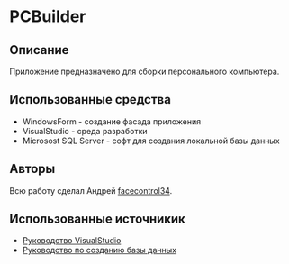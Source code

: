 # PCBuilder 
## Описание
Приложение предназначено для сборки персонального компьютера.
## Использованные средства
 - WindowsForm - создание фасада приложения
 - VisualStudio - среда разработки
 - Microsost SQL Server - софт для создания локальной базы данных
## Авторы
Всю работу сделал Андрей [facecontrol34](https://github.com/facecontrol34).
## Использованные источникик
* [Руководство VisualStudio](https://learn.microsoft.com/ru-ru/visualstudio/windows/?view=vs-2022)
* [Руководство по созданию базы данных](https://learn.microsoft.com/ru-ru/sql/relational-databases/databases/create-a-database?view=sql-server-ver16)
